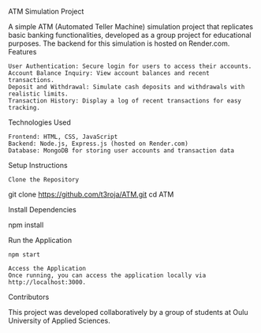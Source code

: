 ATM Simulation Project

A simple ATM (Automated Teller Machine) simulation project that replicates basic banking functionalities, developed as a group project for educational purposes. The backend for this simulation is hosted on Render.com.
Features

    User Authentication: Secure login for users to access their accounts.
    Account Balance Inquiry: View account balances and recent transactions.
    Deposit and Withdrawal: Simulate cash deposits and withdrawals with realistic limits.
    Transaction History: Display a log of recent transactions for easy tracking.

Technologies Used

    Frontend: HTML, CSS, JavaScript
    Backend: Node.js, Express.js (hosted on Render.com)
    Database: MongoDB for storing user accounts and transaction data

Setup Instructions

    Clone the Repository

git clone https://github.com/t3roja/ATM.git
cd ATM

Install Dependencies

npm install

Run the Application

    npm start

    Access the Application
    Once running, you can access the application locally via http://localhost:3000.

Contributors

This project was developed collaboratively by a group of students at Oulu University of Applied Sciences.


